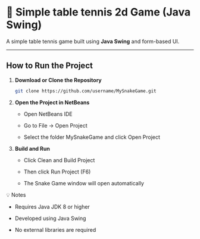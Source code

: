 # 🏓 Simple table tennis 2d Game (Java Swing)

A simple table tennis game built using **Java Swing** and form-based UI.

---

## How to Run the Project

1. **Download or Clone the Repository**
   ```bash
   git clone https://github.com/username/MySnakeGame.git
2. **Open the Project in NetBeans**
   - Open NetBeans IDE 

    - Go to File → Open Project

    - Select the folder MySnakeGame and click Open Project

3. **Build and Run**

    - Click Clean and Build Project

    - Then click Run Project (F6)

    - The Snake Game window will open automatically

💡 Notes

  - Requires Java JDK 8 or higher

  - Developed using Java Swing

  - No external libraries are required
